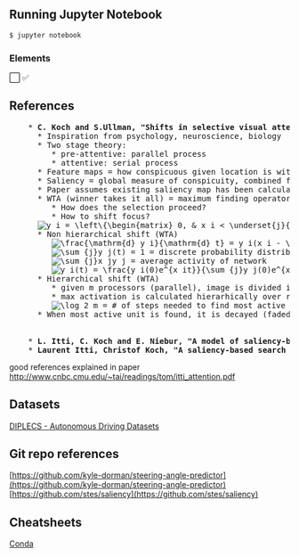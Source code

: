 ## Running Jupyter Notebook
```sh
$ jupyter notebook
```
### Elements
⬜️ ✅

## References
<!DOCTYPE html>
<meta charset="utf-8">
<body>
<pre>
    * <b>C. Koch and S.Ullman, "Shifts in selective visual attention. Towards the underlying neural circuitry," in <i>Human Neurobiology</i>, 1985.</b>
      * Inspiration from psychology, neuroscience, biology
      * Two stage theory:
         * pre-attentive: parallel process
         * attentive: serial process
      * Feature maps = how conspicuous given location is with respect to a feature
      * Saliency = global measure of conspicuity, combined feature maps
      * Paper assumes existing saliency map has been calculated
      * WTA (winner takes it all) = maximum finding operator, used for finding most active location
         * How does the selection proceed?
         * How to shift focus?
      <img src="https://latex.codecogs.com/gif.latex?y_i&space;=&space;\left\{\begin{matrix}&space;0,&space;&&space;x_i&space;<&space;\underset{j}{\max}&space;\&space;x_j&space;\\&space;f(x_i),&space;&&space;x_i&space;=&space;\underset{j}{\max}&space;\&space;x_j&space;\end{matrix}\right." title="y_i = \left\{\begin{matrix} 0, & x_i < \underset{j}{\max} \ x_j \\ f(x_i), & x_i = \underset{j}{\max} \ x_j \end{matrix}\right." />
      * Non hierarchical shift (WTA)
         <img src="https://latex.codecogs.com/gif.latex?\frac{\mathrm{d}&space;y_i}{\mathrm{d}&space;t}&space;=&space;y_i(x_i&space;-&space;\sum_{j}x_jy_j)&space;\\" title="\frac{\mathrm{d} y_i}{\mathrm{d} t} = y_i(x_i - \sum_{j}x_jy_j) \\" /> = state equation
         <img src="https://latex.codecogs.com/gif.latex?\sum_{j}y_j(t)&space;=&space;1" title="\sum_{j}y_j(t) = 1" /> = discrete probability distribution over outputs
         <img src="https://latex.codecogs.com/gif.latex?\sum_{j}x_jy_j" title="\sum_{j}x_jy_j" /> = average activity of network
         <img src="https://latex.codecogs.com/gif.latex?y_i(t)&space;=&space;\frac{y_i(0)e^{x_it}}{\sum_{j}y_j(0)e^{x_jt}}" title="y_i(t) = \frac{y_i(0)e^{x_it}}{\sum_{j}y_j(0)e^{x_jt}}" /> = solution
      * Hierarchical shift (WTA)
         * given m processors (parallel), image is divided into m regions (regions are indexed)
         * max activation is calculated hierarhically over regions
         <img src="https://latex.codecogs.com/gif.latex?\log_2&space;m" title="\log_2 m" /> = # of steps needed to find most active unit. (binary tree)
      * When most active unit is found, it is decayed (faded) -> new unit will become most active and focus will be shifted
    <b></b>
    <b></b>
    * <b>L. Itti, C. Koch and E. Niebur, "A model of saliency-based visual attention for rapid scene analysis," in <i>IEEE Transactions on Pattern Analysis and Machine Intelligence</i>, 1998.</b>
    * <b>Laurent Itti, Christof Koch, "A saliency-based search mechanism for overt and covert shifts of visual attention," in <i>Vision Research</i>, Volume 40, 2000.</b>
</pre>
</body>
</html>

good references explained in paper http://www.cnbc.cmu.edu/~tai/readings/tom/itti_attention.pdf

## Datasets
[DIPLECS - Autonomous Driving Datasets](https://cvssp.org/data/diplecs/)

## Git repo references
[https://github.com/kyle-dorman/steering-angle-predictor](https://github.com/kyle-dorman/steering-angle-predictor) <br>
[https://github.com/stes/saliency](https://github.com/stes/saliency)

## Cheatsheets
[Conda](https://docs.conda.io/projects/conda/en/4.6.0/_downloads/52a95608c49671267e40c689e0bc00ca/conda-cheatsheet.pdf)
